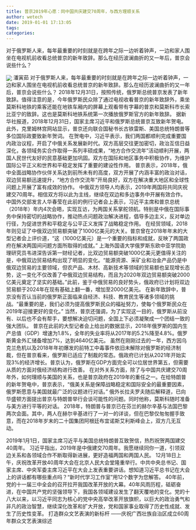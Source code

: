 ```yaml
---
title: 普京2019年心愿：同中国共庆建交70周年，与西方理顺关系
author: wetech
date: 2019-01-01 17:13:05
tags: 
categories: 
---
```

对于俄罗斯人来，每年最重要的时刻就是在跨年之际一边听着钟声，一边和家人围坐在电视机前收看总统普京的新年致辞。那么在经历波澜曲折的又一年后，普京会说些什么？
<!-- more -->
<img align="center" border="0" src="https://imgcdn.yicai.com/uppics/images/2019/01/921edf7d8c9cc11376e6846c432eecb2.jpg" />
潘寅茹
对于俄罗斯人来，每年最重要的时刻就是在跨年之际一边听着钟声，一边和家人围坐在电视机前收看总统普京的新年致辞。那么在经历波澜曲折的又一年后，普京会说些什么？
2018年12月31日，按照传统，俄罗斯总统普京发表了新年致辞。值得注意的是，今年俄罗斯民众除了通过电视收看普京的新年致辞外，乘坐莫斯科地铁的乘客还能在地铁车厢内的屏幕上观看带有字幕的普京和莫斯科市长索比亚宁的致辞。这也是莫斯科地铁系统第一次播放俄罗斯官方的新年致辞。
据新华社报道，2018年12月31日，国家主席习近平和俄罗斯总统普京互致新年贺电。
此外，克里姆林宫网站显示，普京还向联合国秘书长古铁雷斯、美国总统特朗普等多位国际政要致新年贺词。
在贺电中，习近平表示，我们两国都顺利完成重要国内政治议程，开启了中俄关系发展新时代。双方高层交往更加密切，政治互信日益深化，各领域务实合作取得一系列丰硕成果，“地方合作交流年”活动顺利开展，两国人民世代友好的民意基础更加巩固。双方在国际和地区事务中积极协作，为维护国际公平正义和世界和平稳定发挥了重要的建设性作用。
普京表示，2018年，俄中全面战略协作伙伴关系达到前所未有的高度，双方开展了内涵丰富的政治对话，双边贸易额迅速提升，“地方合作交流年”开局良好，双方在解决重大地区和全球性问题上开展了富有成效的协作。
中俄双方领导人均表示，2019年两国将共同庆祝建交70周年。相信双方将以此为主线，继续在双边和多边事务中开展有效合作。
中国外交部发言人华春莹在此前的例行记者会上表示，习近平主席和普京总统（2018年）年内4次会晤，实现互访，为两国关系掌舵领航。特别是中俄在国际事务中保持密切的战略协作，推动热点问题政治解决进程，倡导多边主义，反对单边行径，为促进世界和平稳定与公平正义发挥了战略稳定作用。
在经贸领域，2018年则见证了中俄双边贸易额突破了1000亿美元的大关。普京曾在2018年年末的大型记者会上评价道，“这（1000亿美元）是一个重要的指标和成就，反映了两国政府在解决两国间问题方面所取得的成就。”
上海外国语大学俄罗斯东欧中亚学院助理研究员韦进深告诉第一财经记者，比双边贸易额突破1000亿美元更值得关注的是，中俄双边贸易结构出现了明显的变化。“能源资源、采矿业和冶金产品仍是中俄双边贸易的主要领域，但农产品、木材、高新技术等领域的贸易额也呈现增长态势，这一变化不仅改善了中俄双边贸易结构，而且为2020年双边贸易额突破2000亿美元奠定了坚实的基础。”此前，鉴于中俄贸易的良好势头，俄政府已计划将双边贸易额于2024年在现有基础上翻一番，增加至2000亿美元。
在新年致辞中，普京没有否认当前的俄罗斯正面临来自经济、科技、教育民生等诸多领域的挑战。“最重要的是，我们必须为提高俄罗斯民众的福祉努力，使每个俄罗斯民众在2019年迎接更好的变化。”
当然，普京还强调，为了实现这一目的，俄罗斯从前没有、以后也不会有帮手，要想解决迫切问题，全国上下必须凝聚成一个团结一致的强大团队。
普京在此前的大型记者会上给出的数据显示，2018年俄罗斯的国内生产总值（GDP）增速为1.8%，全年的失业率将从2017年的5.2%降至4.8%。俄罗斯黄金外汇储备增加7%，达到4640亿美元。
虽然在刚刚过去的一年，西方因乌克兰危机以及2018年年初爆发的前特工中毒事件依旧未解除对俄罗斯的经济制裁，但在普京看来，俄罗斯已适应了制裁的常态。俄政府已计划从2021年开始实现3%的经济增长。普京认为，俄罗斯在GDP方面完全可以位居世界第五，但需要从质的方面对俄经济结构进行改善。
在对外关系方面，除了与中国共庆建交70周年外，如何理顺与美国的关系，也是普京政府在2019年的重任之一。在给特朗普的新年贺电中，普京表示，“俄美关系是保障战略稳定和国际安全的最重要因素，俄罗斯愿意与美国就最广泛的议题进行对话。”
俄外长拉夫罗夫随后解释道，已向华盛顿方面提出普京与特朗普举行会谈可能性的问题。同时他称，莫斯科随时准备与美方进行平等的对话。
2018年，特朗普与普京已在芬兰的赫尔辛基与法国巴黎两次会面。其中，两人在赫尔辛基进行了一对一的详谈，但在巴黎仅匆匆握手致意，而在2018年岁末的二十国集团阿根廷布宜诺斯艾利斯峰会上，双方几无互动。
 
 
2019年1月1日，国家主席习近平与美国总统特朗普互致贺信，热烈祝贺两国建交40周年。
习近平指出，2019年是中俄建交70周年。我愿继续同你一道，引领双边关系和各领域合作不断取得新进展，更好造福两国和两国人民。
12月18日上午，庆祝改革开放40周年大会在北京人民大会堂隆重举行。中共中央总书记、国家主席、中央军委主席习近平在大会上发表重要讲话。想知道习近平总书记在大会上的讲话都有哪些重点吗？“新时代学习工作室”用12个数字为您解答。
40年前，党的十一届三中全会的召开拉开我国改革开放的大幕。40年风雨历程，砥砺奋进，在中国共产党的坚强领导下，我国各领域建设发生了翻天覆地的变化。党的十八大以来，以习近平同志为核心的党中央高举改革开放旗帜，以巨大的政治勇气和非凡的政治智慧，继续深化改革和扩大开放，党和国家事业取得了历史性成就、发生了历史性变革。
打造群众文艺表演的新标杆 ——庆祝广西壮族自治区成立60周年群众文艺表演综述
